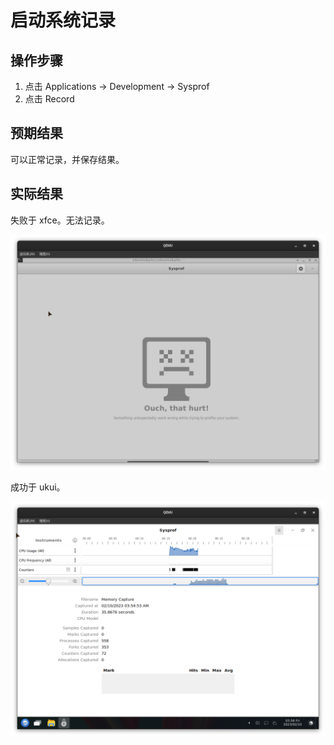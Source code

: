 # 启动系统记录

## 操作步骤

1. 点击 Applications -> Development -> Sysprof
2. 点击 Record

## 预期结果

可以正常记录，并保存结果。

## 实际结果

失败于 xfce。无法记录。

![启动记录-1](./img/启动记录-1.png)

成功于 ukui。

![启动记录-2](./img/启动记录-2.png)


